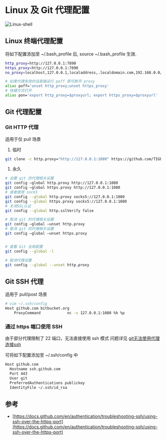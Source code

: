 # Linux 及 Git 代理配置


![Linux-shell](https://linuxstory.org/wp-content/uploads/2018/08/xl-2017-linux-terminal-1.jpg
)


## Linux 终端代理配置

将如下配置添加至 ~/.bash_profile 后, source ~/.bash_profile 生效.

```bash
http_proxy=http://127.0.0.1:7890
https_proxy=http://127.0.0.1:7890
no_proxy=localhost,127.0.0.1,localaddress,.localdomain.com,192.168.0.0/16,10.0.0.0/8,172.16.0.0/12,100.64.0.0/10,17.0.0.0/8,.local,169.254.0.0/16,224.0.0.0/4,240.0.0.0/4

# 如果代理失效的话直接运行 poff 即可断开 proxy
alias poff='unset http_proxy;unset https_proxy'
# 快捷方式打开
alias pon='export http_proxy=$proxyurl; export https_proxy=$proxyurl'
```

## Git 代理配置

### Git HTTP 代理

适用于仅 pull  场景

1. 临时

```bash
git clone -c http.proxy="http://127.0.0.1:1080" https://github.com/TIGERB/easy-php.git
```

1. 永久

```bash
# 设置 git 的代理相关设置
git config –global http.proxy http://127.0.0.1:1080
git config –global https.proxy http://127.0.0.1:1080
# 或者使用 sock5
git config --global http.proxy socks5://127.0.0.1:1080
git config --global https.proxy socks5://127.0.0.1:1080
# 关闭SSL认证
git config --global http.sslVerify false
```



```bash
# 取消 git 的代理相关设置
git config –global –unset http.proxy
# 取消 git 的代理相关设置
git config –global –unset https.proxy
```

```bash

# 查看 Git 全局配置
git config --global -l

# 取消代理设置
git config --global --unset http.proxy
```

## Git SSH 代理

适用于 pull/post 场景

```bash
# vim ~/.ssh/config
Host github.com bitbucket.org
    ProxyCommand            nc -x 127.0.0.1:1080 %h %p
```


### 通过 https 端口使用 SSH

由于部分代理限制了 22 端口，无法直接使用 ssh 模式 问题详见 [git无法使用代理连接ssh](https://github.com/yichengchen/clashX/discussions/942)

可将如下配置添加至 ~/.ssh/config 中

```bash
Host github.com
  Hostname ssh.github.com
  Port 443
  User git
  PreferredAuthentications publickey
  IdentityFile ~/.ssh/id_rsa
```

## 参考

- [https://docs.github.com/en/authentication/troubleshooting-ssh/using-ssh-over-the-https-port](https://docs.github.com/en/authentication/troubleshooting-ssh/using-ssh-over-the-https-port)
